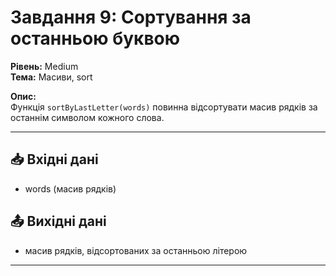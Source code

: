 # Завдання 9: Сортування за останньою буквою  
**Рівень:** Medium  
**Тема:** Масиви, sort  

**Опис:**  
Функція `sortByLastLetter(words)` повинна відсортувати масив рядків за останнім символом кожного слова.  

---
## 📥 Вхідні дані
- words (масив рядків)

## 📤 Вихідні дані
- масив рядків, відсортованих за останньою літерою  

---